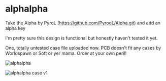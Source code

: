 # alphalpha
Take the Alpha by PyroL (https://github.com/PyrooL/Alpha.git) and add an alpha key

I'm pretty sure this design is functional but honestly haven't tested it yet. 

One, totally untested case file uploaded now. PCB doesn't fit any cases by Worldspawn or Soft or yer mama. Order at your own peril!


![alphalpha](https://user-images.githubusercontent.com/69826495/145157608-8e7f0370-3d60-4eec-b00d-0090a1680db5.jpeg)

![alphalpha case v1](https://user-images.githubusercontent.com/69826495/146598367-1dc3a7b7-6256-433f-82f5-30f910381fec.PNG)
